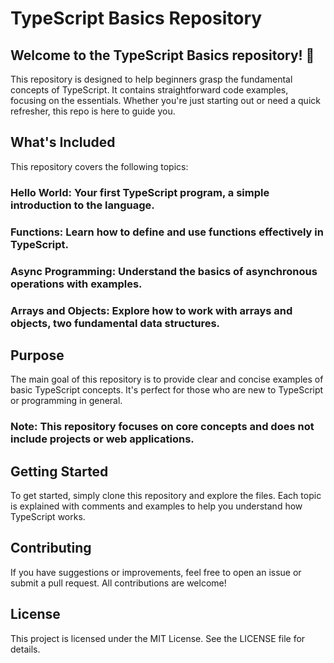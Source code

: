 # TypeScript Basics Repository
## Welcome to the TypeScript Basics repository! 🎉

This repository is designed to help beginners grasp the fundamental concepts of TypeScript. It contains straightforward code examples, focusing on the essentials. Whether you're just starting out or need a quick refresher, this repo is here to guide you.

## What's Included
This repository covers the following topics:

### Hello World: Your first TypeScript program, a simple introduction to the language.
### Functions: Learn how to define and use functions effectively in TypeScript.
### Async Programming: Understand the basics of asynchronous operations with examples.
### Arrays and Objects: Explore how to work with arrays and objects, two fundamental data structures.

## Purpose
The main goal of this repository is to provide clear and concise examples of basic TypeScript concepts. It's perfect for those who are new to TypeScript or programming in general.

### Note: This repository focuses on core concepts and does not include projects or web applications.

## Getting Started
To get started, simply clone this repository and explore the files. Each topic is explained with comments and examples to help you understand how TypeScript works.

## Contributing
If you have suggestions or improvements, feel free to open an issue or submit a pull request. All contributions are welcome!

## License
This project is licensed under the MIT License. See the LICENSE file for details.
